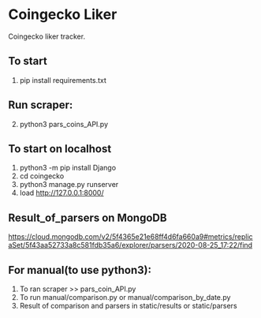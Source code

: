 # Coingecko Liker

Coingecko liker tracker.

To start
--------
1. pip install requirements.txt

Run scraper:
------------
2. python3 pars_coins_API.py

To start on localhost
---------------------
1. python3 -m pip install Django
2. cd coingecko
3. python3 manage.py runserver
4. load http://127.0.0.1:8000/

Result_of_parsers on MongoDB
----------------------------
https://cloud.mongodb.com/v2/5f4365e21e68ff4d6fa660a9#metrics/replicaSet/5f43aa52733a8c581fdb35a6/explorer/parsers/2020-08-25_17:22/find

For manual(to use python3):
----------
1. To ran scraper >> pars_coin_API.py
2. To run manual/comparison.py or manual/comparison_by_date.py
2. Result of comparison and parsers in static/results or static/parsers
